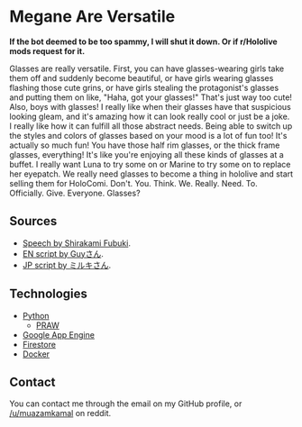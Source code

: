 # Megane Are Versatile

**If the bot deemed to be too spammy, I will shut it down. Or if r/Hololive mods request for it.**

Glasses are really versatile. First, you can have glasses-wearing girls take them off and suddenly become beautiful, or have girls wearing glasses flashing those cute grins, or have girls stealing the protagonist's glasses and putting them on like, "Haha, got your glasses!" That's just way too cute! Also, boys with glasses! I really like when their glasses have that suspicious looking gleam, and it's amazing how it can look really cool or just be a joke. I really like how it can fulfill all those abstract needs. Being able to switch up the styles and colors of glasses based on your mood is a lot of fun too! It's actually so much fun! You have those half rim glasses, or the thick frame glasses, everything! It's like you're enjoying all these kinds of glasses at a buffet. I really want Luna to try some on or Marine to try some on to replace her eyepatch. We really need glasses to become a thing in hololive and start selling them for HoloComi. Don't. You. Think. We. Really. Need. To. Officially. Give. Everyone. Glasses?

## Sources

* [Speech by Shirakami Fubuki](https://youtu.be/DTVAjI_ELyA?t=2517).
* [EN script by Guyさん](https://www.youtube.com/watch?v=lWVt0YnSYEY&lc=UgxHrR0ZUu1nPspmanV4AaABAg).
* [JP script by ミルキさん](https://www.youtube.com/watch?v=DTVAjI_ELyA&lc=Ugzg0PFcb4f1OJI_dp94AaABAg).

## Technologies

* [Python](https://www.python.org/)
  * [PRAW](https://praw.readthedocs.io/en/latest/)
* [Google App Engine](https://cloud.google.com/appengine)
* [Firestore](https://firebase.google.com/products/firestore)
* [Docker](https://www.docker.com/)

## Contact

You can contact me through the email on my GitHub profile, or [/u/muazamkamal](https://www.reddit.com/user/muazamkamal) on reddit.
